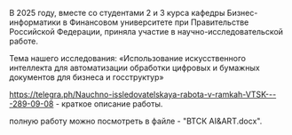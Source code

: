 В 2025 году, вместе со студентами 2 и 3 курса кафедры Бизнес-информатики в Финансовом университете при Правительстве Российской Федерации, приняла участие в научно-исследовательской работе.

Тема нашего исследования: «Использование искусственного интеллекта для автоматизации обработки цифровых и бумажных документов для бизнеса и госструктур»

https://telegra.ph/Nauchno-issledovatelskaya-rabota-v-ramkah-VTSK----289-09-08 - краткое описание работы.

полную работу можно посмотреть в файле - "ВТСК AI&ART.docx".
